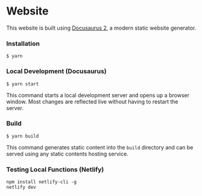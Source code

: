 # Website

This website is built using [Docusaurus 2](https://docusaurus.io/), a modern static website generator.

### Installation

```
$ yarn
```

### Local Development (Docusaurus)

```
$ yarn start
```

This command starts a local development server and opens up a browser window. Most changes are reflected live without having to restart the server.

### Build

```
$ yarn build
```

This command generates static content into the `build` directory and can be served using any static contents hosting service.

### Testing Local Functions (Netlify)

```
npm install netlify-cli -g
netlify dev
```